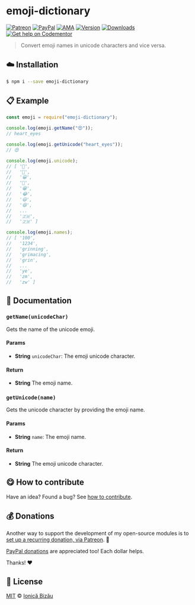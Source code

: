 
# emoji-dictionary

 [![Patreon](https://img.shields.io/badge/Support%20me%20on-Patreon-%23e6461a.svg)][paypal-donations] [![PayPal](https://img.shields.io/badge/%24-paypal-f39c12.svg)][paypal-donations] [![AMA](https://img.shields.io/badge/ask%20me-anything-1abc9c.svg)](https://github.com/IonicaBizau/ama) [![Version](https://img.shields.io/npm/v/emoji-dictionary.svg)](https://www.npmjs.com/package/emoji-dictionary) [![Downloads](https://img.shields.io/npm/dt/emoji-dictionary.svg)](https://www.npmjs.com/package/emoji-dictionary) [![Get help on Codementor](https://cdn.codementor.io/badges/get_help_github.svg)](https://www.codementor.io/johnnyb?utm_source=github&utm_medium=button&utm_term=johnnyb&utm_campaign=github)

> Convert emoji names in unicode characters and vice versa.

## :cloud: Installation

```sh
$ npm i --save emoji-dictionary
```


## :clipboard: Example



```js
const emoji = require("emoji-dictionary");

console.log(emoji.getName("😍"));
// heart_eyes

console.log(emoji.getUnicode("heart_eyes"));
// 😍

console.log(emoji.unicode);
// [ '💯',
//   '🔢',
//   '😀',
//   '😬',
//   '😁',
//   '😂',
//   '😃',
//   '😄',
//   ...
//   '🇿🇲',
//   '🇿🇼' ]

console.log(emoji.names);
// [ '100',
//   '1234',
//   'grinning',
//   'grimacing',
//   'grin',
//   ...
//   'ye',
//   'zm',
//   'zw' ]
```

## :memo: Documentation


### `getName(unicodeChar)`
Gets the name of the unicode emoji.

#### Params
- **String** `unicodeChar`: The emoji unicode character.

#### Return
- **String** The emoji name.

### `getUnicode(name)`
Gets the unicode character by providing the emoji name.

#### Params
- **String** `name`: The emoji name.

#### Return
- **String** The emoji unicode character.



## :yum: How to contribute
Have an idea? Found a bug? See [how to contribute][contributing].

## :moneybag: Donations

Another way to support the development of my open-source modules is
to [set up a recurring donation, via Patreon][patreon]. :rocket:

[PayPal donations][paypal-donations] are appreciated too! Each dollar helps.

Thanks! :heart:


## :scroll: License

[MIT][license] © [Ionică Bizău][website]

[patreon]: https://www.patreon.com/ionicabizau
[paypal-donations]: https://www.paypal.com/cgi-bin/webscr?cmd=_s-xclick&hosted_button_id=RVXDDLKKLQRJW
[donate-now]: http://i.imgur.com/6cMbHOC.png

[license]: http://showalicense.com/?fullname=Ionic%C4%83%20Biz%C4%83u%20%3Cbizauionica%40gmail.com%3E%20(http%3A%2F%2Fionicabizau.net)&year=2016#license-mit
[website]: http://ionicabizau.net
[contributing]: /CONTRIBUTING.md
[docs]: /DOCUMENTATION.md

